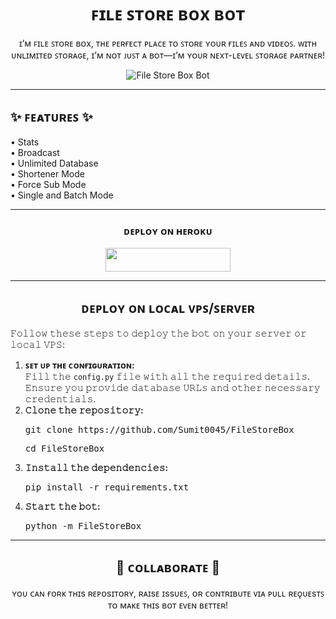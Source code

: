 <h1 align="center">ꜰɪʟᴇ ꜱᴛᴏʀᴇ ʙᴏx ʙᴏᴛ</h1>

<p align="center">ɪ’ᴍ ꜰɪʟᴇ ꜱᴛᴏʀᴇ ʙᴏx, ᴛʜᴇ ᴘᴇʀғᴇᴄᴛ ᴘʟᴀᴄᴇ ᴛᴏ ꜱᴛᴏʀᴇ ʏᴏᴜʀ ғɪʟᴇꜱ ᴀɴᴅ ᴠɪᴅᴇᴏꜱ. ᴡɪᴛʜ ᴜɴʟɪᴍɪᴛᴇᴅ ꜱᴛᴏʀᴀɢᴇ, ɪ’ᴍ ɴᴏᴛ ᴊᴜꜱᴛ ᴀ ʙᴏᴛ—ɪ’ᴍ ʏᴏᴜʀ ɴᴇxᴛ-ʟᴇᴠᴇʟ ꜱᴛᴏʀᴀɢᴇ ᴘᴀʀᴛɴᴇʀ!</p>

<p align="center">
  <img src="https://envs.sh/Hpz.jpg" alt="File Store Box Bot" />
</p>

---

<h2>✨ ꜰᴇᴀᴛᴜʀᴇꜱ ✨</h2>

<p>
  • Stats <br>
  • Broadcast <br>
  • Unlimited Database <br>
  • Shortener Mode <br>
  • Force Sub Mode <br>
  • Single and Batch Mode
</p>

--- 

<h3 align="center">ᴅᴇᴘʟᴏʏ ᴏɴ ʜᴇʀᴏᴋᴜ</h3>
<p align="center">
  <a href="https://dashboard.heroku.com/new?template=https://github.com/Sumit0045/FileStoreBox">
    <img src="https://img.shields.io/badge/Heroku-black?style=for-the-badge&logo=heroku" width="200" height="38"/>
  </a>
</p>

---

<h2 align="center">ᴅᴇᴘʟᴏʏ ᴏɴ ʟᴏᴄᴀʟ ᴠᴘꜱ/ꜱᴇʀᴠᴇʀ</h2>

<p>𝙵𝚘𝚕𝚕𝚘𝚠 𝚝𝚑𝚎𝚜𝚎 𝚜𝚝𝚎𝚙𝚜 𝚝𝚘 𝚍𝚎𝚙𝚕𝚘𝚢 𝚝𝚑𝚎 𝚋𝚘𝚝 𝚘𝚗 𝚢𝚘𝚞𝚛 𝚜𝚎𝚛𝚟𝚎𝚛 𝚘𝚛 𝚕𝚘𝚌𝚊𝚕 𝚅𝙿𝚂:</p>

<ol>
  <li>
    <b>ꜱᴇᴛ ᴜᴘ ᴛʜᴇ ᴄᴏɴғɪɢᴜʀᴀᴛɪᴏɴ:</b><br>
    𝙵𝚒𝚕𝚕 𝚝𝚑𝚎 <code>config.py</code> 𝚏𝚒𝚕𝚎 𝚠𝚒𝚝𝚑 𝚊𝚕𝚕 𝚝𝚑𝚎 𝚛𝚎𝚚𝚞𝚒𝚛𝚎𝚍 𝚍𝚎𝚝𝚊𝚒𝚕𝚜. 𝙴𝚗𝚜𝚞𝚛𝚎 𝚢𝚘𝚞 𝚙𝚛𝚘𝚟𝚒𝚍𝚎 𝚍𝚊𝚝𝚊𝚋𝚊𝚜𝚎 𝚄𝚁𝙻𝚜 𝚊𝚗𝚍 𝚘𝚝𝚑𝚎𝚛 𝚗𝚎𝚌𝚎𝚜𝚜𝚊𝚛𝚢 𝚌𝚛𝚎𝚍𝚎𝚗𝚝𝚒𝚊𝚕𝚜.
  </li>
  <li>
    <b>𝙲𝚕𝚘𝚗𝚎 𝚝𝚑𝚎 𝚛𝚎𝚙𝚘𝚜𝚒𝚝𝚘𝚛𝚢:</b><br>
    <pre>git clone https://github.com/Sumit0045/FileStoreBox</pre>
    <pre>cd FileStoreBox</pre>
  </li>
  <li>
    <b>𝙸𝚗𝚜𝚝𝚊𝚕𝚕 𝚝𝚑𝚎 𝚍𝚎𝚙𝚎𝚗𝚍𝚎𝚗𝚌𝚒𝚎𝚜:</b><br>
    <pre>pip install -r requirements.txt</pre>
  </li>
  <li>
    <b>𝚂𝚝𝚊𝚛𝚝 𝚝𝚑𝚎 𝚋𝚘𝚝:</b><br>
    <pre>python -m FileStoreBox</pre>
  </li>
</ol>

---

<h2 align="center">🤝 ᴄᴏʟʟᴀʙᴏʀᴀᴛᴇ 🤝</h2>

<p align="center">ʏᴏᴜ ᴄᴀɴ ғᴏʀᴋ ᴛʜɪs ʀᴇᴘᴏsɪᴛᴏʀʏ, ʀᴀɪsᴇ ɪssᴜᴇꜱ, ᴏʀ ᴄᴏɴᴛʀɪʙᴜᴛᴇ ᴠɪᴀ ᴘᴜʟʟ ʀᴇǫᴜᴇsᴛꜱ ᴛᴏ ᴍᴀᴋᴇ ᴛʜɪs ʙᴏᴛ ᴇᴠᴇɴ ʙᴇᴛᴛᴇʀ!</p>
